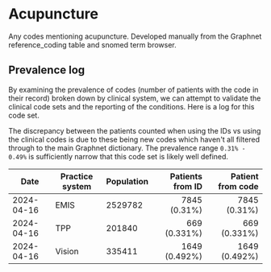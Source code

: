 # Acupuncture

Any codes mentioning acupuncture. Developed manually from the Graphnet reference_coding table and snomed term browser.

## Prevalence log

By examining the prevalence of codes (number of patients with the code in their record) broken down by clinical system, we can attempt to validate the clinical code sets and the reporting of the conditions. Here is a log for this code set.

The discrepancy between the patients counted when using the IDs vs using the clinical codes is due to these being new codes which haven't all filtered through to the main Graphnet dictionary. The prevalence range `0.31% - 0.49%` is sufficiently narrow that this code set is likely well defined.

| Date       | Practice system | Population | Patients from ID | Patient from code |
| ---------- | --------------- | ---------- | ---------------: | ----------------: |
| 2024-04-16 | EMIS | 2529782 | 7845 (0.31%) | 7845 (0.31%) | 
| 2024-04-16 | TPP | 201840 | 669 (0.331%) | 669 (0.331%) | 
| 2024-04-16 | Vision | 335411 | 1649 (0.492%) | 1649 (0.492%) | 
